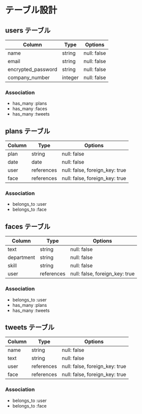 # テーブル設計

## users テーブル

| Column             | Type    | Options     |
| ------------------ | ------- | ----------- |
| name               | string  | null: false |
| email              | string  | null: false |
| encrypted_password | string  | null: false |
| company_number     | integer | null: false |

### Association

- has_many :plans
- has_many :faces
- has_many :tweets

## plans テーブル

| Column | Type       | Options                        |
| ------ | ---------- | ------------------------------ |
| plan   | string     | null: false                    |
| date   | date       | null: false                    |
| user   | references | null: false, foreign_key: true |
| face   | references | null: false, foreign_key: true |

### Association

- belongs_to :user
- belongs_to :face

## faces テーブル

| Column     | Type       | Options                        |
| ---------- | ---------- | ------------------------------ |
| text       | string     | null: false                    |
| department | string     | null: false                    |
| skill      | string     | null: false                    |
| user       | references | null: false, foreign_key: true |

### Association

- belongs_to :user
- has_many :plans
- has_many :tweets

## tweets テーブル

| Column | Type       | Options                        |
| ------ | ---------- | ------------------------------ |
| name   | string     | null: false                    |
| text   | string     | null: false                    |
| user   | references | null: false, foreign_key: true |
| face   | references | null: false, foreign_key: true |

### Association

- belongs_to :user
- belongs_to :face
